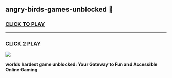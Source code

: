 
## angry-birds-games-unblocked 👋
<h3>
<a href="https://premium.freeplayer.one?title=angry-birds-games-unblocked&ref=14F">CLICK TO PLAY</a></h3>
<hr>

<h3>
<a href="https://premium.freeplayer.one?title=angry-birds-games-unblocked&ref=14F">CLICK 2 PLAY</a>
  
</h3>

<a href="https://premium.freeplayer.one?title=angry-birds-games-unblocked&ref=12F/"><img src="https://clearcache.store/games.png"></a>


**worlds hardest game unblocked: Your Gateway to Fun and Accessible Online Gaming**
